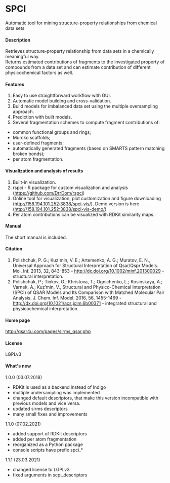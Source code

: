 # SPCI

Automatic tool for mining structure-property relationships from chemical data sets

#### Description

Retrieves structure-property relationship from data sets in a chemically meaningful way.  
Returns estimated contributions of fragments to the investigated property of compounds from a data set and can estimate contribution of different physicochemical factors as well.

#### Features

1. Easy to use straightforward workflow with GUI.
2. Automatic model building and cross-validation.
3. Build models for imbalanced data set using the multiple oversampling approach.
4. Prediction with built models.
5. Several fragmentation schemes to compute fragment contributions of:
  - common functional groups and rings;  
  - Murcko scaffolds;  
  - user-defined fragments;  
  - automatically generated fragments (based on SMARTS pattern matching broken bonds);  
  - per atom fragmentation.

#### Visualization and analysis of results

1. Built-in visualization.
2. rspci - R package for custom visualization and analysis (https://github.com/DrrDom/rspci)
3. Online tool for visualization, plot customization and figure downloading (http://158.194.101.252:3838/spci-vis/). Demo version is here (http://158.194.101.252:3838/spci-vis-demo/)
4. Per atom contributions can be visualized with RDKit similarity maps.
#### Manual

The short manual is included.

#### Citation

1.	Polishchuk, P. G.; Kuz'min, V. E.; Artemenko, A. G.; Muratov, E. N., Universal Approach for Structural Interpretation of Qsar/Qspr Models. Mol. Inf. 2013, 32, 843-853 - http://dx.doi.org/10.1002/minf.201300029 - structural interpretation.
2.	Polishchuk, P.; Tinkov, O.; Khristova, T.; Ognichenko, L.; Kosinskaya, A.; Varnek, A.; Kuz’min, V., Structural and Physico-Chemical Interpretation (SPCI) of QSAR Models and Its Comparison with Matched Molecular Pair Analysis. J. Chem. Inf. Model. 2016, 56, 1455-1469 - http://dx.doi.org/10.1021/acs.jcim.6b00371 - integrated structural and physicochemical interpretation.

#### Home page

http://qsar4u.com/pages/sirms_qsar.php

#### License

LGPLv3

#### What's new

1.0.0 (03.07.2018)
- RDKit is used as a backend instead of Indigo
- multiple undersampling was implemented
- changed default descriptors, that make this version incompatible with previous models and vice versa.
- updated sirms descriptors
- many small fixes and improvements

1.1.0 (07.02.2021)
- added support of RDKit descriptors
- added per atom fragmentation
- reorganized as a Python package
- console scripts have prefix spci_*

1.1.1 (23.03.2021)
- changed license to LGPLv3
- fixed arguments in scpi_descriptors
